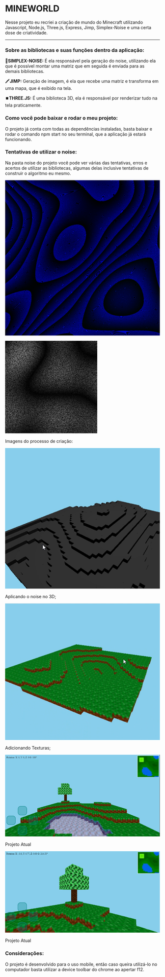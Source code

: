 # MINEWORLD
 
Nesse projeto eu recriei a criação de mundo do Minecraft utilizando Javascript, Node.js, Three.js, Express, Jimp, Simplex-Noise e uma certa dose de criatividade.
 
---
 
### Sobre as bibliotecas e suas funções dentro da aplicação:
 
🤢**SIMPLEX-NOISE:** É ela responsável pela geração do noise, utilizando ela que é possível montar uma matriz que em seguida é enviada para as demais bibliotecas.
 
🖍️**JIMP:** Geração de imagem, é ela que recebe uma matriz e transforma em uma mapa, que é exibido na tela.
 
⏹️**THREE.JS:** É uma biblioteca 3D, ela é responsável por renderizar tudo na tela praticamente.
 
### Como você pode baixar e rodar o meu projeto:
 
O projeto já conta com todas as dependências instaladas, basta baixar e rodar o comando npm start no seu terminal, que a aplicação já estará funcionando.
 
### Tentativas de utilizar o noise:
 
Na pasta noise do projeto você pode ver várias das tentativas, erros e acertos de utilizar as bibliotecas, algumas delas inclusive tentativas de construir o algoritmo eu mesmo.
 
![15990asset.jpg](assets/15990asset.jpg)
 
![1346asset.jpg](assets/1346asset.jpg)
 
Imagens do processo de criação:
 
![Aplicando o noise no 3D;](assets/Untitled.png)
 
Aplicando o noise no 3D;
 
![Adicionando Texturas;](assets/Untitled%201.png)
 
Adicionando Texturas;
 
![Projeto Atual](assets/Untitled%202.png)
 
Projeto Atual
 
![Projeto Atual](assets/Untitled%203.png)
 
Projeto Atual
 
### Considerações:
 
O projeto é desenvolvido para o uso mobile, então caso queira utilizá-lo no computador basta utilizar a device toolbar do chrome ao apertar f12.

